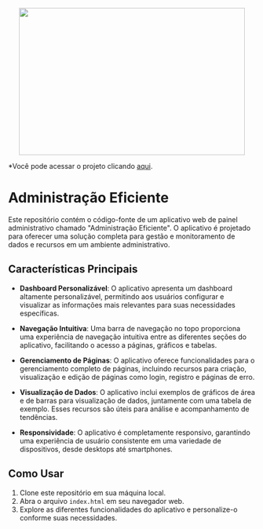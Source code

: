 <p align="center">
  <img width="460" height="300" src="https://github.com/Rafael-Lee1/Icons/blob/247d2dd6750cd3f74b864710bd5d89c2db8647f6/administracao_eficiente.png">
</p>
*Você pode acessar o projeto clicando <a href="https://efficient-administration-production.up.railway.app/">aqui</a>.</p>

# Administração Eficiente

Este repositório contém o código-fonte de um aplicativo web de painel administrativo chamado "Administração Eficiente". O aplicativo é projetado para oferecer uma solução completa para gestão e monitoramento de dados e recursos em um ambiente administrativo.

## Características Principais

- **Dashboard Personalizável**: O aplicativo apresenta um dashboard altamente personalizável, permitindo aos usuários configurar e visualizar as informações mais relevantes para suas necessidades específicas.

- **Navegação Intuitiva**: Uma barra de navegação no topo proporciona uma experiência de navegação intuitiva entre as diferentes seções do aplicativo, facilitando o acesso a páginas, gráficos e tabelas.

- **Gerenciamento de Páginas**: O aplicativo oferece funcionalidades para o gerenciamento completo de páginas, incluindo recursos para criação, visualização e edição de páginas como login, registro e páginas de erro.

- **Visualização de Dados**: O aplicativo inclui exemplos de gráficos de área e de barras para visualização de dados, juntamente com uma tabela de exemplo. Esses recursos são úteis para análise e acompanhamento de tendências.

- **Responsividade**: O aplicativo é completamente responsivo, garantindo uma experiência de usuário consistente em uma variedade de dispositivos, desde desktops até smartphones.

## Como Usar

1. Clone este repositório em sua máquina local.
2. Abra o arquivo `index.html` em seu navegador web.
3. Explore as diferentes funcionalidades do aplicativo e personalize-o conforme suas necessidades.

